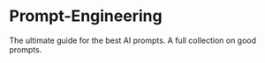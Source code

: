 # Prompt-Engineering
The ultimate guide for the best AI prompts. A full collection on good prompts.
